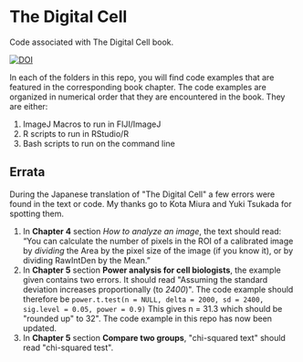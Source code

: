 # The Digital Cell

Code associated with The Digital Cell book.

[![DOI](https://zenodo.org/badge/180952157.svg)](https://zenodo.org/badge/latestdoi/180952157)

In each of the folders in this repo, you will find code examples that are featured in the corresponding book chapter.
The code examples are organized in numerical order that they are encountered in the book.
They are either:

1. ImageJ Macros to run in FIJI/ImageJ
2. R scripts to run in RStudio/R
3. Bash scripts to run on the command line

## Errata

During the Japanese translation of "The Digital Cell" a few errors were found in the text or code. My thanks go to Kota Miura and Yuki Tsukada for spotting them.

1. In **Chapter 4** section *How to analyze an image*, the text should read: “You can calculate the number of pixels in the ROI of a calibrated image by *dividing* the Area by the pixel size of the image (if you know it), or by dividing RawIntDen by the Mean.”
2. In **Chapter 5** section **Power analysis for cell biologists**, the example given contains two errors. It should read "Assuming the standard deviation increases proportionally (to *2400*)". The code example should therefore be `power.t.test(n = NULL, delta = 2000, sd = 2400, sig.level = 0.05, power = 0.9)` This gives n = 31.3 which should be "rounded up" to 32". The code example in this repo has now been updated.
3. In **Chapter 5** section **Compare two groups**, "chi-squared text" should read "chi-squared test".